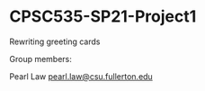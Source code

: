 # CPSC535-SP21-Project1
Rewriting greeting cards

Group members:

Pearl Law pearl.law@csu.fullerton.edu
